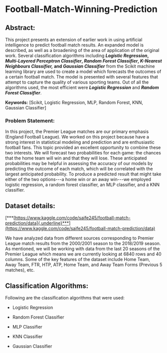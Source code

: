 # Football-Match-Winning-Prediction

## Abstract:

This project presents an extension of earlier work in using artificial
intelligence to predict football match results. An expanded model is
described, as well as a broadening of the area of application of the
original work. Several classification algorithms including ***Logistic
Regression*, *Multi-Layered Perceptron Classifier*, *Random Forest
Classifier*, *K-Nearest Neighbours Classifier,* and *Gaussian
Classifier*** from the Scikit machine learning library are used to create
a model which forecasts the outcomes of a certain football match. The
model is presented with several features that attempt to capture the
quality of various sporting teams. Out of all the algorithms used, the
most efficient were ***Logistic Regression*** and ***Random Forest
Classifier***.

**Keywords:** \[Scikit, Logistic Regression, MLP, Random Forest,
KNN, Gaussian Classifier\]

### Problem Statement: 

In this project, the Premier League matches are our primary emphasis
(England Football League). We worked on this project because have a
strong interest in statistical modeling and prediction and are
enthusiastic football fans. This topic provided an excellent opportunity
to combine these two interests. We will forecast two probabilities for
each game: the chances that the home team will win and that they will
lose. These anticipated probabilities may be helpful in assessing the
accuracy of our models by predicting the outcome of each match, which
will be correlated with the largest anticipated probability. To produce
a predicted result that might take either of the two options---a home
win or an away win---we employed logistic regression, a random forest
classifier, an MLP classifier, and a KNN classifier.

## Dataset details:

[***[https://www.kaggle.com/code/saife245/football-match-prediction/data]{.underline}***](https://www.kaggle.com/code/saife245/football-match-prediction/data)

We have analyzed data from different sources corresponding to Premier
League match results from the 2000/2001 season to the 2018/2019 season.
As mentioned, we will be working with data from the last 20 seasons of
the Premier League which means we are currently looking at 6840 rows and
40 columns. Some of the key features of the dataset include Home Team,
Away Team, FTR, HTP, ATP, Home Team, and Away Team Forms (Previous 5
matches), etc.

## Classification Algorithms:

Following are the classification algorithms that were used:

-   Logistic Regression

-   Random Forest Classifier

-   MLP Classifier

-   KNN Classifier

-   Gaussian Classifier

